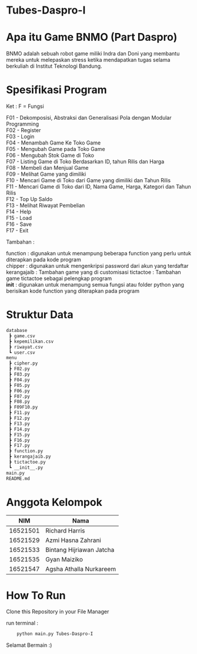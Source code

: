 # Tubes-Daspro-I

# Apa itu Game BNMO (Part Daspro)

BNMO adalah sebuah robot game miliki Indra dan Doni yang membantu mereka untuk melepaskan stress ketika mendapatkan tugas selama berkuliah di Institut Teknologi Bandung.<br>

# Spesifikasi Program

Ket : F = Fungsi<br>

F01 - Dekomposisi, Abstraksi dan Generalisasi Pola dengan Modular Programming<br>
F02 - Register<br>
F03 - Login<br>
F04 - Menambah Game Ke Toko Game<br>
F05 - Mengubah Game pada Toko Game<br>
F06 - Mengubah Stok Game di Toko<br>
F07 - Listing Game di Toko Berdasarkan ID, tahun Rilis dan Harga<br>
F08 - Membeli dan Menjual Game<br>
F09 - Melihat Game yang dimiliki<br>
F10 - Mencari Game di Toko dari Game yang dimiliki dan Tahun Rilis<br>
F11 - Mencari Game di Toko dari ID, Nama Game, Harga, Kategori dan Tahun Rilis<br>
F12 - Top Up Saldo<br>
F13 - Melihat Riwayat Pembelian<br>
F14 - Help<br>
F15 - Load<br>
F16 - Save<br>
F17 - Exit<br>

Tambahan :<br>

function : digunakan untuk menampung beberapa function yang perlu untuk diterapkan pada kode program <br>
chipper : digunakan untuk mengenkripsi password dari akun yang terdaftar <br>
kerangajaib : Tambahan game yang di customisasi
tictactoe : Tambahan game tictactoe sebagai pelengkap program<br>
**init** : digunakan untuk menampung semua fungsi atau folder python yang berisikan kode function yang diterapkan pada program<br>

# Struktur Data

```bash
database
 ┣ game.csv
 ┣ kepemilikan.csv
 ┣ riwayat.csv
 ┗ user.csv
menu
 ┣ cipher.py
 ┣ F02.py
 ┣ F03.py
 ┣ F04.py
 ┣ F05.py
 ┣ F06.py
 ┣ F07.py
 ┣ F08.py
 ┣ F09F10.py
 ┣ F11.py
 ┣ F12.py
 ┣ F13.py
 ┣ F14.py
 ┣ F15.py
 ┣ F16.py
 ┣ F17.py
 ┣ function.py
 ┣ kerangajaib.py
 ┣ tictactoe.py
 ┗ __init__.py
main.py
README.md
```

# Anggota Kelompok

| NIM      | Nama                     |
| -------- | ------------------------ |
| 16521501 | Richard Harris           |
| 16521529 | Azmi Hasna Zahrani       |
| 16521533 | Bintang Hijriawan Jatcha |
| 16521535 | Gyan Maiziko             |
| 16521547 | Agsha Athalla Nurkareem  |

# How To Run

Clone this Repository in your File Manager<br>

run terminal :<br>

```bash
    python main.py Tubes-Daspro-I
```

Selamat Bermain :)

